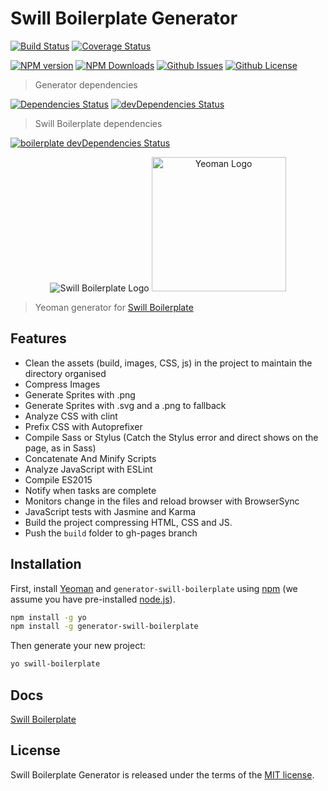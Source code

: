 # Swill Boilerplate Generator

[![Build Status](https://travis-ci.org/tiagoporto/generator-swill-boilerplate.svg)](https://travis-ci.org/tiagoporto/generator-swill-boilerplate)
[![Coverage Status](https://img.shields.io/coveralls/tiagoporto/generator-swill-boilerplate.svg)](https://coveralls.io/github/tiagoporto/generator-swill-boilerplate)

[![NPM version](https://badge.fury.io/js/generator-swill-boilerplate.svg)](https://npmjs.org/package/generator-swill-boilerplate)
[![NPM Downloads](https://img.shields.io/npm/dt/generator-swill-boilerplate.svg)](https://www.npmjs.com/package/generator-swill-boilerplate)
[![Github Issues](https://img.shields.io/github/issues/tiagoporto/generator-swill-boilerplate.svg)](https://github.com/tiagoporto/generator-swill-boilerplate/issues)
[![Github License](https://img.shields.io/github/license/tiagoporto/generator-swill-boilerplate.svg)](https://raw.githubusercontent.com/tiagoporto/generator-swill-boilerplate/master/LICENSE)

> Generator dependencies

[![Dependencies Status](https://david-dm.org/tiagoporto/generator-swill-boilerplate.svg)](https://david-dm.org/tiagoporto/generator-swill-boilerplate)
[![devDependencies Status](https://david-dm.org/tiagoporto/generator-swill-boilerplate/dev-status.svg)](https://david-dm.org/tiagoporto/generator-swill-boilerplate#info=devDependencies)

> Swill Boilerplate dependencies

[![boilerplate devDependencies Status](https://david-dm.org/tiagoporto/swillboilerplate.rocks/dev-status.svg)](https://david-dm.org/tiagoporto/swillboilerplate.rocks#info=devDependencies)


<p align="center">
  <img src="http://tiagoporto.github.io/swillboilerplate.rocks/img/logos/logo.png" alt="Swill Boilerplate Logo">
  <img src="https://nerdsondotcom.files.wordpress.com/2013/03/yeoman-logo.png" alt="Yeoman Logo" height="215">
</p>

> Yeoman generator for [Swill Boilerplate](http://swillboilerplate.rocks)

## Features

* Clean the assets (build, images, CSS, js) in the project to maintain the directory organised
* Compress Images
* Generate Sprites with .png
* Generate Sprites with .svg and a .png to fallback
* Analyze CSS with clint
* Prefix CSS with Autoprefixer
* Compile Sass or Stylus (Catch the Stylus error and direct shows on the page, as in Sass)
* Concatenate And Minify Scripts
* Analyze JavaScript with ESLint
* Compile ES2015
* Notify when tasks are complete
* Monitors change in the files and reload browser with BrowserSync
* JavaScript tests with Jasmine and Karma
* Build the project compressing HTML, CSS and JS.
* Push the `build` folder to gh-pages branch

## Installation

First, install [Yeoman](http://yeoman.io) and `generator-swill-boilerplate` using [npm](https://www.npmjs.com/) (we assume you have pre-installed [node.js](https://nodejs.org/)).

```bash
npm install -g yo
npm install -g generator-swill-boilerplate
```

Then generate your new project:

```bash
yo swill-boilerplate
```


## Docs

[Swill Boilerplate](http://swillboilerplate.rocks)

## License

Swill Boilerplate Generator is released under the terms of the [MIT license](https://github.com/tiagoporto/generator-swill-boilerplate/blob/master/LICENSE).
